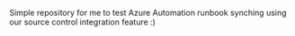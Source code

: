 Simple repository for me to test Azure Automation runbook synching using our source control integration feature :)